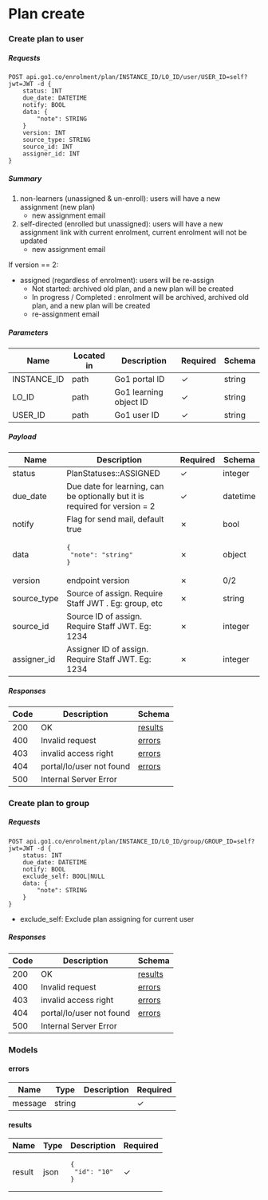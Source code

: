 # Plan create

### Create plan to user
##### Requests

    POST api.go1.co/enrolment/plan/INSTANCE_ID/LO_ID/user/USER_ID=self?jwt=JWT -d {
        status: INT
        due_date: DATETIME
        notify: BOOL
        data: {
            "note": STRING
        }
        version: INT
        source_type: STRING
        source_id: INT
        assigner_id: INT
    }

##### Summary
1. non-learners (unassigned & un-enroll): users will have a new assignment (new plan)
   - new assignment email
2. self-directed (enrolled but unassigned): users will have a new assignment link with current enrolment, current enrolment will not be updated
   - new assignment email

If version == 2:
- assigned (regardless of enrolment): users will be re-assign
   - Not started: archived old plan, and a new plan will be created
   - In progress / Completed : enrolment will be archived, archived old plan, and a new plan will be created
   - re-assignment email
   
##### Parameters
| Name | Located in | Description | Required | Schema |
| ---- | ---------- | ----------- | -------- | ------ |
| INSTANCE_ID | path | Go1 portal ID | &check;  | string |
| LO_ID | path | Go1 learning object ID | &check; | string |
| USER_ID | path | Go1 user ID | &check; | string |

##### Payload
| Name | Description | Required | Schema |
| ---- | ----------- | -------- | ------ |
| status | PlanStatuses::ASSIGNED | &check; | integer |
| due_date | Due date for learning, can be optionally but it is required for version = 2 | &check; | datetime |
| notify | Flag for send mail, default true | &cross; | bool |
| data | <pre lang="json">{<br>  "note": "string"<br>}</pre> | &cross; | object |
| version | endpoint version | &cross; | 0/2 |
| source_type | Source of assign. Require Staff JWT . Eg: group, etc | &cross; | string | 
| source_id | Source ID of assign. Require Staff JWT. Eg: 1234 | &cross; | integer | 
| assigner_id | Assigner ID of assign. Require Staff JWT. Eg: 1234 | &cross; | integer | 

##### Responses
| Code | Description | Schema |
| ---- | ----------- | ------ |
| 200 | OK | [results](#results) |
| 400 | Invalid request | [errors](#errors) |
| 403 | invalid access right | [errors](#errors) |
| 404 | portal/lo/user not found | [errors](#errors) |
| 500 | Internal Server Error | |

### Create plan to group
##### Requests
    POST api.go1.co/enrolment/plan/INSTANCE_ID/LO_ID/group/GROUP_ID=self?jwt=JWT -d {
        status: INT
        due_date: DATETIME
        notify: BOOL
        exclude_self: BOOL|NULL
        data: {
            "note": STRING
        }
    }
    
- exclude_self: Exclude plan assigning for current user

##### Responses
| Code | Description | Schema |
| ---- | ----------- | ------ |
| 200 | OK | [results](#results) |
| 400 | Invalid request | [errors](#errors) |
| 403 | invalid access right | [errors](#errors) |
| 404 | portal/lo/user not found | [errors](#errors) |
| 500 | Internal Server Error | |

### Models

#### errors
| Name | Type | Description | Required |
| ---- | ---- | ----------- | -------- |
| message | string |  | &check; |

#### results
| Name | Type | Description | Required |
| ---- | ---- | ----------- | -------- |
| result | json | <pre lang="json">{<br>  "id": "10"<br>}</pre> |  &check; |
